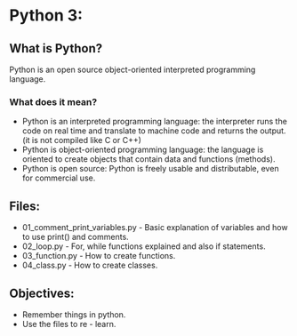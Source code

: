 # Python 3:

## What is Python?
Python is an open source object-oriented interpreted programming language.
### What does it mean?
- Python is an interpreted programming language: the interpreter runs the code on real time and translate to machine code and returns the output. (it is not compiled like C or C++)
- Python is object-oriented programming language: the language is oriented to create objects that contain data and functions (methods).
- Python is open source: Python is freely usable and distributable, even for commercial use.

## Files:
- 01_comment_print_variables.py - Basic explanation of variables and how to use print() and comments.
- 02_loop.py - For, while functions explained and also if statements.
- 03_function.py - How to create functions.
- 04_class.py - How to create classes.


## Objectives:
- Remember things in python.
- Use the files to re - learn.

